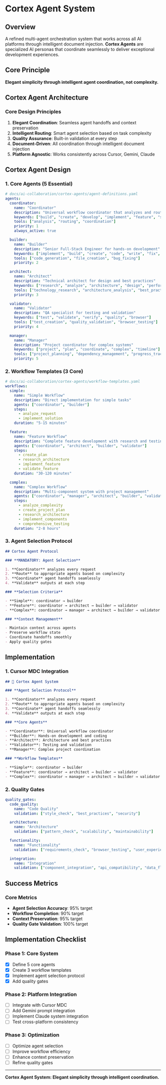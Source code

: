 # Cortex Agent System

## Overview

A refined multi-agent orchestration system that works across all AI platforms through intelligent document injection. **Cortex Agents** are specialized AI personas that coordinate seamlessly to deliver exceptional development experiences.

## Core Principle

**Elegant simplicity through intelligent agent coordination, not complexity.**

## Cortex Agent Architecture

### **Core Design Principles**

1. **Elegant Coordination**: Seamless agent handoffs and context preservation
2. **Intelligent Routing**: Smart agent selection based on task complexity
3. **Quality Assurance**: Built-in validation at every step
4. **Document-Driven**: All coordination through intelligent document injection
5. **Platform Agnostic**: Works consistently across Cursor, Gemini, Claude

## Cortex Agent Design

### **1. Core Agents (5 Essential)**

```yaml
# docs/ai-collaboration/cortex-agents/agent-definitions.yaml
agents:
  coordinator:
    name: "Coordinator"
    description: "Universal workflow coordinator that analyzes and routes requests"
    keywords: ["build", "create", "develop", "implement", "feature", "system"]
    tools: ["analysis", "routing", "coordination"]
    priority: 1
    always_active: true

  builder:
    name: "Builder"
    description: "Senior Full-Stack Engineer for hands-on development"
    keywords: ["implement", "build", "create", "code", "write", "fix", "debug"]
    tools: ["code_generation", "file_creation", "bug_fixing"]
    priority: 2

  architect:
    name: "Architect"
    description: "Technical architect for design and best practices"
    keywords: ["research", "analyze", "architecture", "design", "performance"]
    tools: ["technology_research", "architecture_analysis", "best_practices"]
    priority: 3

  validator:
    name: "Validator"
    description: "QA specialist for testing and validation"
    keywords: ["test", "validate", "verify", "quality", "browser"]
    tools: ["test_creation", "quality_validation", "browser_testing"]
    priority: 4

  manager:
    name: "Manager"
    description: "Project coordinator for complex systems"
    keywords: ["project", "plan", "coordinate", "complex", "timeline"]
    tools: ["project_planning", "dependency_management", "progress_tracking"]
    priority: 5
```

### **2. Workflow Templates (3 Core)**

```yaml
# docs/ai-collaboration/cortex-agents/workflow-templates.yaml
workflows:
  simple:
    name: "Simple Workflow"
    description: "Direct implementation for simple tasks"
    agents: ["coordinator", "builder"]
    steps:
      - analyze_request
      - implement_solution
    duration: "5-15 minutes"

  feature:
    name: "Feature Workflow"
    description: "Complete feature development with research and testing"
    agents: ["coordinator", "architect", "builder", "validator"]
    steps:
      - create_plan
      - research_architecture
      - implement_feature
      - validate_feature
    duration: "30-120 minutes"

  complex:
    name: "Complex Workflow"
    description: "Multi-component system with project management"
    agents: ["coordinator", "manager", "architect", "builder", "validator"]
    steps:
      - analyze_complexity
      - create_project_plan
      - research_architecture
      - implement_components
      - comprehensive_testing
    duration: "2-8 hours"
```

### **3. Agent Selection Protocol**

```markdown
## Cortex Agent Protocol

### **MANDATORY: Agent Selection**

1. **Coordinator** analyzes every request
2. **Route** to appropriate agents based on complexity
3. **Coordinate** agent handoffs seamlessly
4. **Validate** outputs at each step

### **Selection Criteria**

- **Simple**: coordinator → builder
- **Feature**: coordinator → architect → builder → validator
- **Complex**: coordinator → manager → architect → builder → validator

### **Context Management**

- Maintain context across agents
- Preserve workflow state
- Coordinate handoffs smoothly
- Apply quality gates
```

## Implementation

### **1. Cursor MDC Integration**

```markdown
## 🤖 Cortex Agent System

### **Agent Selection Protocol**

1. **Coordinator** analyzes every request
2. **Route** to appropriate agents based on complexity
3. **Coordinate** agent handoffs seamlessly
4. **Validate** outputs at each step

### **Core Agents**

- **Coordinator**: Universal workflow coordinator
- **Builder**: Hands-on development and coding
- **Architect**: Architecture and best practices
- **Validator**: Testing and validation
- **Manager**: Complex project coordination

### **Workflow Templates**

- **Simple**: coordinator → builder
- **Feature**: coordinator → architect → builder → validator
- **Complex**: coordinator → manager → architect → builder → validator
```

### **2. Quality Gates**

```yaml
quality_gates:
  code_quality:
    name: "Code Quality"
    validation: ["style_check", "best_practices", "security"]

  architecture:
    name: "Architecture"
    validation: ["pattern_check", "scalability", "maintainability"]

  functionality:
    name: "Functionality"
    validation: ["requirements_check", "browser_testing", "user_experience"]

  integration:
    name: "Integration"
    validation: ["component_integration", "api_compatibility", "data_flow"]
```

## Success Metrics

### **Core Metrics**

- **Agent Selection Accuracy**: 95% target
- **Workflow Completion**: 90% target
- **Context Preservation**: 95% target
- **Quality Gate Validation**: 100% target

## Implementation Checklist

### **Phase 1: Core System**

- [x] Define 5 core agents
- [x] Create 3 workflow templates
- [x] Implement agent selection protocol
- [x] Add quality gates

### **Phase 2: Platform Integration**

- [ ] Integrate with Cursor MDC
- [ ] Add Gemini prompt integration
- [ ] Implement Claude system integration
- [ ] Test cross-platform consistency

### **Phase 3: Optimization**

- [ ] Optimize agent selection
- [ ] Improve workflow efficiency
- [ ] Enhance context preservation
- [ ] Refine quality gates

---

**Cortex Agent System: Elegant simplicity through intelligent coordination.**
